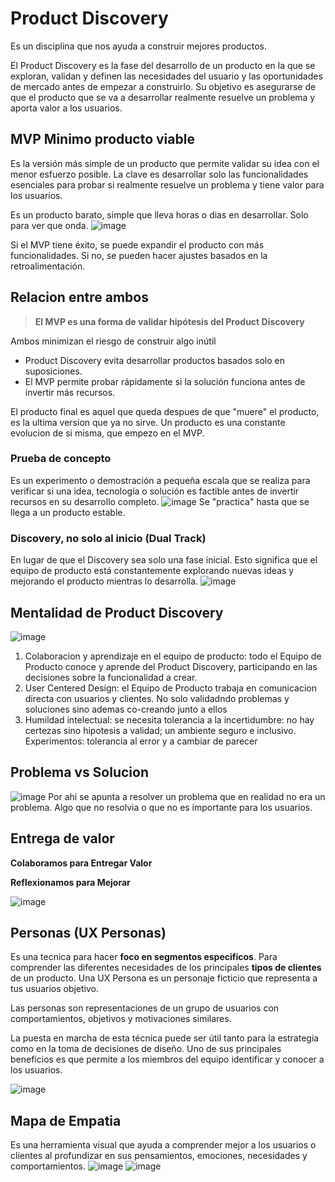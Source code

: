 # Product Discovery
Es un disciplina que nos ayuda a construir mejores productos.

El Product Discovery es la fase del desarrollo de un producto en la que se exploran, validan y definen las necesidades del usuario y las oportunidades de mercado antes de empezar a construirlo. Su objetivo es asegurarse de que el producto que se va a desarrollar realmente resuelve un problema y aporta valor a los usuarios.

## MVP Minimo producto viable
Es la versión más simple de un producto que permite validar su idea con el menor esfuerzo posible. La clave es desarrollar solo las funcionalidades esenciales para probar si realmente resuelve un problema y tiene valor para los usuarios.

Es un producto barato, simple que lleva horas o dias en desarrollar. Solo para ver que onda.
![image](https://github.com/user-attachments/assets/709d3939-c16a-41bd-94ee-be48a884a794)

Si el MVP tiene éxito, se puede expandir el producto con más funcionalidades. Si no, se pueden hacer ajustes basados en la retroalimentación.

## Relacion entre ambos
>**El MVP es una forma de validar hipótesis del Product Discovery**

Ambos minimizan el riesgo de construir algo inútil
- Product Discovery evita desarrollar productos basados solo en suposiciones.
- El MVP permite probar rápidamente si la solución funciona antes de invertir más recursos.

El producto final es aquel que queda despues de que "muere" el producto, es la ultima version que ya no sirve. 
Un producto es una constante evolucion de si misma, que empezo en el MVP.

### Prueba de concepto
Es un experimento o demostración a pequeña escala que se realiza para verificar si una idea, tecnología o solución es factible antes de invertir recursos en su desarrollo completo.
![image](https://github.com/user-attachments/assets/9e331720-fcb5-47e6-95fe-5daccef34f3b)
Se "practica" hasta que se llega a un producto estable.

### Discovery, no solo al inicio (Dual Track)
En lugar de que el Discovery sea solo una fase inicial. Esto significa que el equipo de producto está constantemente explorando nuevas ideas y mejorando el producto mientras lo desarrolla.
![image](https://github.com/user-attachments/assets/f79d45df-01d6-4b19-84d7-4540eebb9793)

## Mentalidad de Product Discovery
![image](https://github.com/user-attachments/assets/a0aa2ffb-d9e1-463e-a7d1-0d335314b569)
1. Colaboracion y aprendizaje en el equipo de producto: todo el Equipo de Producto conoce y aprende del Product Discovery, participando en las decisiones sobre la funcionalidad a crear.
2. User Centered Design: el Equipo de Producto trabaja en comunicacion directa con usuarios y clientes. No solo validadndo problemas y soluciones sino ademas co-creando junto a ellos
3. Humildad intelectual: se necesita tolerancia a la incertidumbre: no hay certezas sino hipotesis a validad; un ambiente seguro e inclusivo. Experimentos: tolerancia al error y a cambiar de parecer

## Problema vs Solucion
![image](https://github.com/user-attachments/assets/fe399cf8-2b91-483e-a83f-9bd82075a95a)
Por ahi se apunta a resolver un problema que en realidad no era un problema. Algo que no resolvia o que no es importante para los usuarios.

## Entrega de valor
 **Colaboramos para Entregar Valor**
 
 **Reflexionamos para Mejorar**
 
![image](https://github.com/user-attachments/assets/ab8fa578-dbe1-476e-8259-2ed2e59040ae)

## Personas (UX Personas)
Es una tecnica para hacer **foco en segmentos especificos**. Para comprender las diferentes necesidades de los principales **tipos de clientes** de un producto. Una UX Persona es un personaje ficticio que representa a tus usuarios objetivo. 

Las personas son representaciones de un grupo de usuarios con comportamientos, objetivos y motivaciones similares.

La puesta en marcha de esta técnica puede ser útil tanto para la estrategia como en la toma de decisiones de diseño. Uno de sus principales beneficios es que permite a los miembros del equipo identificar y conocer a los usuarios.

![image](https://github.com/user-attachments/assets/d36c5346-cbf4-4061-a413-b32241fcfb49)

## Mapa de Empatia
Es una herramienta visual que ayuda a comprender mejor a los usuarios o clientes al profundizar en sus pensamientos, emociones, necesidades y comportamientos.
![image](https://github.com/user-attachments/assets/9ecdd020-2624-4295-8e99-63e9c7d09d48)
![image](https://github.com/user-attachments/assets/2273368e-9144-4948-81fa-9bb0301b5a80)
